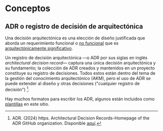 # Conceptos

## ADR o registro de decisión de arquitectónica

Una decisión arquitectónica es una elección de diseño justificada que aborda un
requerimiento funcional o [no funcional](./4_Requerimiento_no_funcional.md) que
es [arquitectónicamente
significativo](./4_Requerimiento_arquitectonicamente_significativo).

Un registro de decisión arquitectónica —o ADR por sus siglas en inglés
*architectural decision record*— captura una única decisión arquitectónica y su
fundamento; la colección de ADR creados y mantenidos en un proyecto constituye
su registro de decisiones. Todos estos están dentro del tema de la gestión del
conocimiento arquitectónico (AKM), pero el uso de ADR se puede extender al
diseño y otras decisiones ("cualquier registro de decisión") [^1].

[^1]: ADR. (2024) https. Architectural Decision Records-Homepage of the ADR
    GitHub organization. Disponible [aquí](https://adr.github.io).

Hay muchos formatos para escribir los ADR, algunos están incluidos como
[plantillas](/3_Plantillas/3_18_ADR.md) en este sitio.

[^2]: Nygard, M. (2011). Documenting Architecture Decisions. Cogniteg blog.
      Disponible
 [aquí](https://cognitect.com/blog/2011/11/15/documenting-architecture-decisions)
